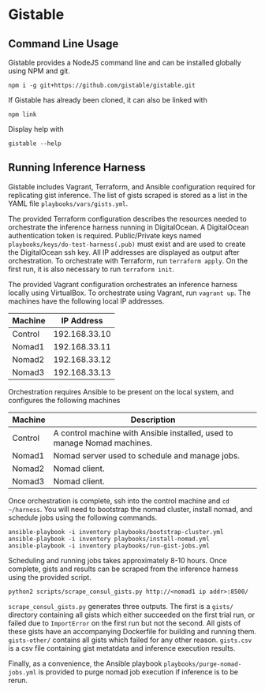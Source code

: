 # Gistable

## Command Line Usage

Gistable provides a NodeJS command line and can be installed globally using NPM and git.

```
npm i -g git+https://github.com/gistable/gistable.git
```

If Gistable has already been cloned, it can also be linked with

```
npm link
```

Display help with

```
gistable --help
```

## Running Inference Harness

Gistable includes Vagrant, Terraform, and Ansible configuration required for replicating gist inference. The list
of gists scraped is stored as a list in the YAML file `playbooks/vars/gists.yml`.

The provided Terraform configuration describes the resources needed to orchestrate the inference harness running in
DigitalOcean. A DigitalOcean authentication token is required. Public/Private keys named 
`playbooks/keys/do-test-harness(.pub)` must exist and are used to create the DigitalOcean ssh key. All IP addresses
are displayed as output after orchestration. To orchestrate with Terraform, run `terraform apply`. On the first run,
it is also necessary to run `terraform init`.

The provided Vagrant configuration orchestrates an inference harness locally using VirtualBox. To orchestrate using
Vagrant, run `vagrant up`. The machines have the following local IP addresses.

| Machine | IP Address |
| ------- | ---------- |
| Control | 192.168.33.10 |
| Nomad1 | 192.168.33.11 |
| Nomad2 | 192.168.33.12 |
| Nomad3 | 192.168.33.13 |

Orchestration requires Ansible to be present on the local system, and configures the following machines

| Machine | Description |
| ------- | ----------- |
| Control | A control machine with Ansible installed, used to manage Nomad machines. |
| Nomad1 | Nomad server used to schedule and manage jobs. |
| Nomad2 | Nomad client. |
| Nomad3 | Nomad client. |

Once orchestration is complete, ssh into the control machine and `cd ~/harness`. You will need to bootstrap the nomad 
cluster, install nomad, and schedule jobs using the following commands.

```
ansible-playbook -i inventory playbooks/bootstrap-cluster.yml
ansible-playbook -i inventory playbooks/install-nomad.yml
ansible-playbook -i inventory playbooks/run-gist-jobs.yml
```

Scheduling and running jobs takes approximately 8-10 hours. Once complete, gists and results can be scraped from the
inference harness using the provided script.

```
python2 scripts/scrape_consul_gists.py http://<nomad1 ip addr>:8500/
```

`scrape_consul_gists.py` generates three outputs. The first is a `gists/` directory containing all gists which either
succeeded on the first trial run, or failed due to `ImportError` on the first run but not the second. All gists of 
these gists have an accompanying Dockerfile for building and running them. `gists-other/` contains all gists which 
failed for any other reason. `gists.csv` is a csv file containing gist metatdata and inference execution results.

Finally, as a convenience, the Ansible playbook `playbooks/purge-nomad-jobs.yml` is provided to purge nomad job
execution if inference is to be rerun.
